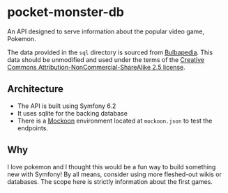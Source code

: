pocket-monster-db
==================
An API designed to serve information about the popular video game, Pokemon.

The data provided in the `sql` directory is sourced from [Bulbapedia](https://bulbapedia.bulbagarden.net).
This data should be unmodified and used under the terms of the [Creative Commons Attribution-NonCommercial-ShareAlike 2.5 license](https://creativecommons.org/licenses/by-nc-sa/2.5/legalcode).

Architecture
------------
- The API is built using Symfony 6.2
- It uses sqlite for the backing database
- There is a [Mockoon](https://mockoon.com/) environment located at `mockoon.json` to test the endpoints.

Why
---
I love pokemon and I thought this would be a fun way to build something new with Symfony!
By all means, consider using more fleshed-out wikis or databases. 
The scope here is strictly information about the first games.
